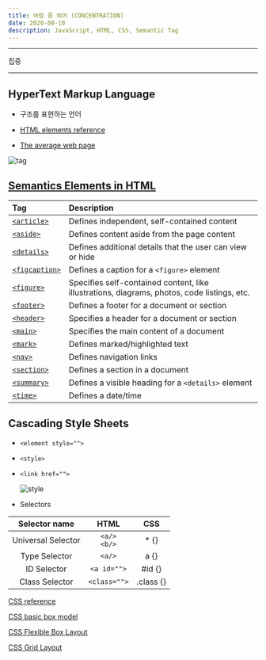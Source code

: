 ```yaml
---
title: 바람 좀 쐬어 (CONCENTRATION)
date: 2020-08-10
description: JavaScript, HTML, CSS, Semantic Tag
---
```


---

집중

---

## HyperText Markup Language

- 구조를 표현하는 언어

- [HTML elements reference](https://developer.mozilla.org/en-US/docs/Web/HTML/Element)

- [The average web page](https://www.advancedwebranking.com/html/)

![tag](static/tag.png)

## [Semantics Elements in HTML](https://www.w3schools.com/html/html5_semantic_elements.asp)

| Tag                                                          | Description                                                  |
| :----------------------------------------------------------- | :----------------------------------------------------------- |
| [`<article>`](https://www.w3schools.com/tags/tag_article.asp) | Defines independent, self-contained content                  |
| [`<aside>`](https://www.w3schools.com/tags/tag_aside.asp)    | Defines content aside from the page content                  |
| [`<details>`](https://www.w3schools.com/tags/tag_details.asp) | Defines additional details that the user can view or hide    |
| [`<figcaption>`](https://www.w3schools.com/tags/tag_figcaption.asp) | Defines a caption for a `<figure>` element                   |
| [`<figure>`](https://www.w3schools.com/tags/tag_figure.asp)  | Specifies self-contained content, like illustrations, diagrams, photos, code listings, etc. |
| [`<footer>`](https://www.w3schools.com/tags/tag_footer.asp)  | Defines a footer for a document or section                   |
| [`<header>`](https://www.w3schools.com/tags/tag_header.asp)  | Specifies a header for a document or section                 |
| [`<main>`](https://www.w3schools.com/tags/tag_main.asp)      | Specifies the main content of a document                     |
| [`<mark>`](https://www.w3schools.com/tags/tag_mark.asp)      | Defines marked/highlighted text                              |
| [`<nav>`](https://www.w3schools.com/tags/tag_nav.asp)        | Defines navigation links                                     |
| [`<section>`](https://www.w3schools.com/tags/tag_section.asp) | Defines a section in a document                              |
| [`<summary>`](https://www.w3schools.com/tags/tag_summary.asp) | Defines a visible heading for a `<details>` element          |
| [`<time>`](https://www.w3schools.com/tags/tag_time.asp)      | Defines a date/time                                          |

## Cascading Style Sheets 

- `<element style="">`

- `<style>`

- `<link href="">`

  ![style](static/style.png)

- Selectors

|   Selector name    |        HTML        |    CSS    |
| :----------------: | :----------------: | :-------: |
| Universal Selector | `<a/>`<br />`<b/>` |   * {}    |
|   Type Selector    |       `<a/>`       |   a {}    |
|    ID Selector     |    `<a id="">`     |  #id {}   |
|   Class Selector   |    `<class="">`    | .class {} |

[CSS reference](https://developer.mozilla.org/en-US/docs/Web/CSS/Reference)

[CSS basic box model](https://developer.mozilla.org/en-US/docs/Web/CSS/CSS_Box_Model/Introduction_to_the_CSS_box_model)

[CSS Flexible Box Layout](https://developer.mozilla.org/en-US/docs/Web/CSS/CSS_Flexible_Box_Layout)

[CSS Grid Layout](https://developer.mozilla.org/en-US/docs/Web/CSS/CSS_Grid_Layout)